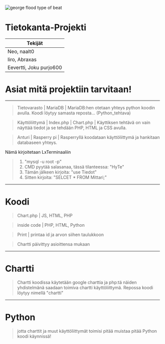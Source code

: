![george flood type of beat](https://user-images.githubusercontent.com/88773094/145774191-1239903c-c494-4366-8f9f-b577275b03a9.png)
 # Tietokanta-Projekti
 
 | Tekijät |
 | --------- |
 | Neo, naalt0|
 | Iiro, Abraxas|
 | Eevertti, Joku purjo600 |
# Asiat mitä projektiin tarvitaan!

---------------------------------------------------------------------------------------

> Tietovarasto | MariaDB |
> MariaDB:hen otetaan yhteys python koodin avulla. Koodi löytyy samasta reposta... (Python_tehtava)

> Käyttöliittymä | Index.php | Chart.php |
> Käyttiksen tehtävä on vain näyttää tiedot ja se tehdään PHP, HTML ja CSS avulla.

> Anturi | Rasperry pi |
> Rasperryllä koodataan käyttöliittymä ja hankitaan databaseen yhteys.


Nämä kirjoitetaan LxTerminaaliin

>1. "mysql -u root -p"
>2. CMD pyytää salasanaa, tässä tilanteessa: "HyTe"
>3. Tämän jälkeen kirjoita: "use Tiedot"
>4. Sitten kirjoita: "SELCET * FROM Mittari;"

---------------------------------------------------------------------------------------

# Koodi

> Chart.php | JS, HTML, PHP

> inside code | PHP, HTML, Python 

> Print | printaa id ja arvon siihen taulukkoon

> Chartti päivittyy asioittensa mukaan
---------------------------------------------------------------------------------------

# Chartti 

>Chartti koodissa käytetään google charttia ja php:tä näiden yhdistelmänä saadaan toimiva chartti käyttöliittymä.
>Repossa koodi löytyy nimellä "chartti"

--------------------------------------------------------------------------------------

# Python

> jotta charttit ja muut käyttöliittymät toimisi pitää muistaa pitää Python koodi käynnissä!
